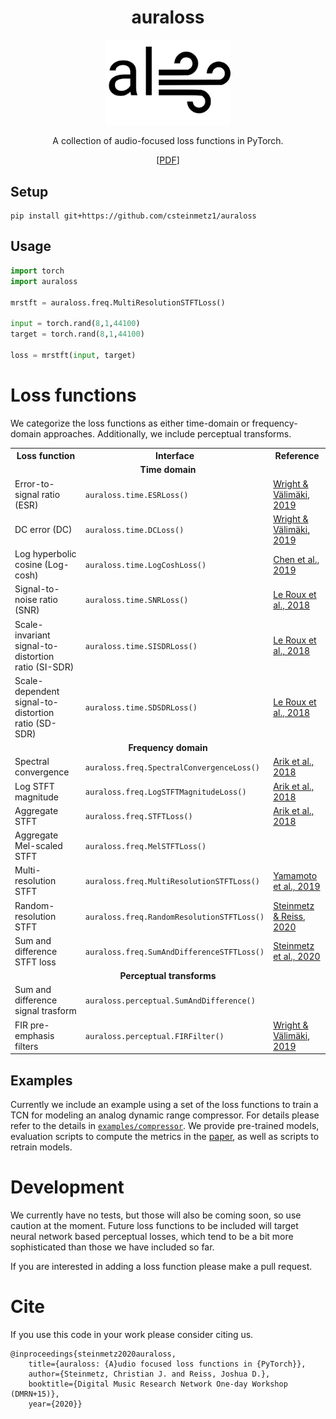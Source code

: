<div  align="center">

# auraloss

<img width="200px" src="docs/auraloss-logo.svg">

A collection of audio-focused loss functions in PyTorch. 

[[PDF](https://www.christiansteinmetz.com/s/DMRN15__auraloss__Audio_focused_loss_functions_in_PyTorch.pdf)]

</div>

## Setup

```
pip install git+https://github.com/csteinmetz1/auraloss
```

## Usage

```python
import torch
import auraloss

mrstft = auraloss.freq.MultiResolutionSTFTLoss()

input = torch.rand(8,1,44100)
target = torch.rand(8,1,44100)

loss = mrstft(input, target)
```

# Loss functions

We categorize the loss functions as either time-domain or frequency-domain approaches. 
Additionally, we include perceptual transforms.

<table>
    <tr>
        <th>Loss function</th>
        <th>Interface</th>
        <th>Reference</th>
    </tr>
    <tr>
        <td colspan="3" align="center"><b>Time domain</b></td>
    </tr>
    <tr>
        <td>Error-to-signal ratio (ESR)</td>
        <td><code>auraloss.time.ESRLoss()</code></td>
        <td><a href=https://arxiv.org/abs/1911.08922>Wright & Välimäki, 2019</a></td>
    </tr>
    <tr>
        <td>DC error (DC)</td>
        <td><code>auraloss.time.DCLoss()</code></td>
        <td><a href=https://arxiv.org/abs/1911.08922>Wright & Välimäki, 2019</a></td>
    </tr>
    <tr>
        <td>Log hyperbolic cosine (Log-cosh)</td>
        <td><code>auraloss.time.LogCoshLoss()</code></td>
        <td><a href=https://openreview.net/forum?id=rkglvsC9Ym>Chen et al., 2019</a></td>
    </tr>
    <tr>
        <td>Signal-to-noise ratio (SNR)</td>
        <td><code>auraloss.time.SNRLoss()</code></td>
        <td><a href=https://arxiv.org/abs/1811.02508>Le Roux et al., 2018</a></td>
    </tr>
    <tr>
        <td>Scale-invariant signal-to-distortion <br>  ratio (SI-SDR)</td>
        <td><code>auraloss.time.SISDRLoss()</code></td>
        <td><a href=https://arxiv.org/abs/1811.02508>Le Roux et al., 2018</a></td>
    </tr>
    <tr>
        <td>Scale-dependent signal-to-distortion <br>  ratio (SD-SDR)</td>
        <td><code>auraloss.time.SDSDRLoss()</code></td>
        <td><a href=https://arxiv.org/abs/1811.02508>Le Roux et al., 2018</a></td>
    </tr>
    <tr>
        <td colspan="3" align="center"><b>Frequency domain</b></td>
    </tr>
    <tr>
        <td>Spectral convergence</td>
        <td><code>auraloss.freq.SpectralConvergenceLoss()</code></td>
        <td><a href=https://arxiv.org/abs/1808.06719>Arik et al., 2018</a></td>
    </tr>
    <tr>
        <td>Log STFT magnitude </td>
        <td><code>auraloss.freq.LogSTFTMagnitudeLoss()</code></td>
        <td><a href=https://arxiv.org/abs/1808.06719>Arik et al., 2018</a></td>
    </tr>
    <tr>
        <td>Aggregate STFT</td>
        <td><code>auraloss.freq.STFTLoss()</code></td>
        <td><a href=https://arxiv.org/abs/1808.06719>Arik et al., 2018</a></td>
    </tr>
    <tr>
        <td>Aggregate Mel-scaled STFT</td>
        <td><code>auraloss.freq.MelSTFTLoss()</code></td>
        <td></td>
    </tr>
    <tr>
        <td>Multi-resolution STFT</td>
        <td><code>auraloss.freq.MultiResolutionSTFTLoss()</code></td>
        <td><a href=https://arxiv.org/abs/1910.11480>Yamamoto et al., 2019</a></td>
    </tr>
    <tr>
        <td>Random-resolution STFT</td>
        <td><code>auraloss.freq.RandomResolutionSTFTLoss()</code></td>
        <td><a href=https://www.christiansteinmetz.com/s/DMRN15__auraloss__Audio_focused_loss_functions_in_PyTorch.pdf>Steinmetz & Reiss, 2020</a></td>
    </tr>
    <tr>
        <td>Sum and difference STFT loss</td>
        <td><code>auraloss.freq.SumAndDifferenceSTFTLoss()</code></td>
        <td><a href=https://arxiv.org/abs/2010.10291>Steinmetz et al., 2020</a></td>
    </tr>
    <tr>
        <td colspan="3" align="center"><b>Perceptual transforms</b></td>
    </tr>
    <tr>
        <td>Sum and difference signal trasform</td>
        <td><code>auraloss.perceptual.SumAndDifference()</code></td>
        <td><a href=#></a></td>
    <tr>
    <tr>
        <td>FIR pre-emphasis filters</td>
        <td><code>auraloss.perceptual.FIRFilter()</code></td>
        <td><a href=https://arxiv.org/abs/1911.08922>Wright & Välimäki, 2019</a></td>
    </tr>
</table>

## Examples

Currently we include an example using a set of the loss functions to train a TCN for modeling an analog dynamic range compressor. 
For details please refer to the details in [`examples/compressor`](examples/compressor). 
We provide pre-trained models, evaluation scripts to compute the metrics in the [paper](https://www.christiansteinmetz.com/s/DMRN15__auraloss__Audio_focused_loss_functions_in_PyTorch.pdf), as well as scripts to retrain models. 

# Development

We currently have no tests, but those will also be coming soon, so use caution at the moment. 
Future loss functions to be included will target neural network based perceptual losses, 
which tend to be a bit more sophisticated than those we have included so far. 

If you are interested in adding a loss function please make a pull request. 

# Cite
If you use this code in your work please consider citing us.
```
@inproceedings{steinmetz2020auraloss,
    title={auraloss: {A}udio focused loss functions in {PyTorch}},
    author={Steinmetz, Christian J. and Reiss, Joshua D.},
    booktitle={Digital Music Research Network One-day Workshop (DMRN+15)},
    year={2020}}
```
